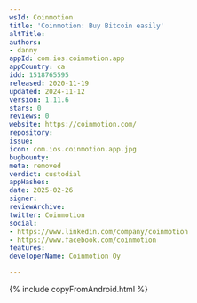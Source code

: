 ```yaml
---
wsId: Coinmotion
title: 'Coinmotion: Buy Bitcoin easily'
altTitle: 
authors:
- danny
appId: com.ios.coinmotion.app
appCountry: ca
idd: 1518765595
released: 2020-11-19
updated: 2024-11-12
version: 1.11.6
stars: 0
reviews: 0
website: https://coinmotion.com/
repository: 
issue: 
icon: com.ios.coinmotion.app.jpg
bugbounty: 
meta: removed
verdict: custodial
appHashes: 
date: 2025-02-26
signer: 
reviewArchive: 
twitter: Coinmotion
social:
- https://www.linkedin.com/company/coinmotion
- https://www.facebook.com/coinmotion
features: 
developerName: Coinmotion Oy

---
```


{% include copyFromAndroid.html %}
